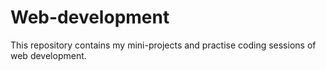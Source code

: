 # Web-development
This repository contains my mini-projects and practise coding sessions of web development.
